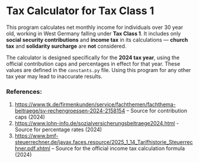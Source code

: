 # Tax Calculator for Tax Class 1

This program calculates net monthly income for individuals over 30 year old, working in West Germany falling under **Tax Class 1**. It includes only **social security contributions** and **income tax** in its calculations — **church tax** and **solidarity surcharge** are **not** considered.

The calculator is designed specifically for the **2024 tax year**, using the official contribution caps and percentages in effect for that year. These values are defined in the `constants.py` file. Using this program for any other tax year may lead to inaccurate results.

### References:
1. https://www.tk.de/firmenkunden/service/fachthemen/fachthema-beitraege/sv-rechengroessen-2024-2158154 – Source for contribution caps (2024)
2. https://www.lohn-info.de/sozialversicherungsbeitraege2024.html - Source for percentage rates (2024)
3. https://www.bmf-steuerrechner.de/javax.faces.resource/2025_1_14_Tarifhistorie_Steuerrechner.pdf.xhtml – Source for the official income tax calculation formula (2024)
